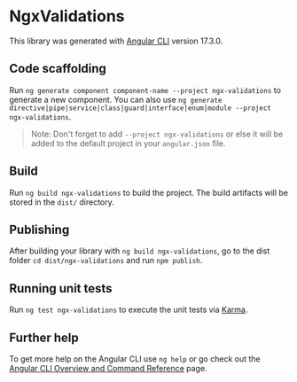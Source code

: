 # NgxValidations

This library was generated with [Angular CLI](https://github.com/angular/angular-cli) version 17.3.0.

## Code scaffolding

Run `ng generate component component-name --project ngx-validations` to generate a new component. You can also use `ng generate directive|pipe|service|class|guard|interface|enum|module --project ngx-validations`.
> Note: Don't forget to add `--project ngx-validations` or else it will be added to the default project in your `angular.json` file. 

## Build

Run `ng build ngx-validations` to build the project. The build artifacts will be stored in the `dist/` directory.

## Publishing

After building your library with `ng build ngx-validations`, go to the dist folder `cd dist/ngx-validations` and run `npm publish`.

## Running unit tests

Run `ng test ngx-validations` to execute the unit tests via [Karma](https://karma-runner.github.io).

## Further help

To get more help on the Angular CLI use `ng help` or go check out the [Angular CLI Overview and Command Reference](https://angular.io/cli) page.
